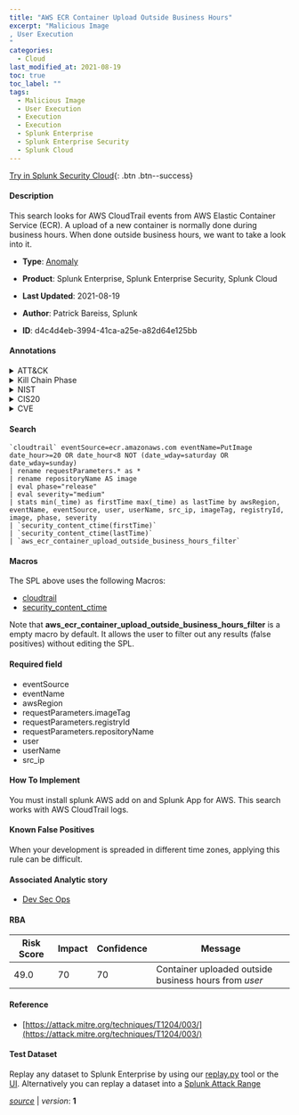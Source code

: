 ```yaml
---
title: "AWS ECR Container Upload Outside Business Hours"
excerpt: "Malicious Image
, User Execution
"
categories:
  - Cloud
last_modified_at: 2021-08-19
toc: true
toc_label: ""
tags:
  - Malicious Image
  - User Execution
  - Execution
  - Execution
  - Splunk Enterprise
  - Splunk Enterprise Security
  - Splunk Cloud
---
```




[Try in Splunk Security Cloud](https://www.splunk.com/en_splunk_app_enrichmentus/cyber-security.html){: .btn .btn--success}

#### Description

This search looks for AWS CloudTrail events from AWS Elastic Container Service (ECR). A upload of a new container is normally done during business hours. When done outside business hours, we want to take a look into it.

- **Type**: [Anomaly](https://github.com/splunk/security_content/wiki/Detection-Analytic-Types)
- **Product**: Splunk Enterprise, Splunk Enterprise Security, Splunk Cloud

- **Last Updated**: 2021-08-19
- **Author**: Patrick Bareiss, Splunk
- **ID**: d4c4d4eb-3994-41ca-a25e-a82d64e125bb


#### Annotations

<details>
  <summary>ATT&CK</summary>

<div markdown="1">


| ID             | Technique        |  Tactic             |
| -------------- | ---------------- |-------------------- |
| [T1204.003](https://attack.mitre.org/techniques/T1204/003/) | Malicious Image | Execution |

| [T1204](https://attack.mitre.org/techniques/T1204/) | User Execution | Execution |

</div>
</details>


<details>
  <summary>Kill Chain Phase</summary>

<div markdown="1">

* Actions on Objectives


</div>
</details>


<details>
  <summary>NIST</summary>

<div markdown="1">

* PR.DS
* PR.AC
* DE.CM



</div>
</details>

<details>
  <summary>CIS20</summary>

<div markdown="1">

* CIS 13



</div>
</details>

<details>
  <summary>CVE</summary>

<div markdown="1">


</div>
</details>

#### Search

```
`cloudtrail` eventSource=ecr.amazonaws.com eventName=PutImage date_hour>=20 OR date_hour<8 NOT (date_wday=saturday OR date_wday=sunday) 
| rename requestParameters.* as * 
| rename repositoryName AS image 
| eval phase="release" 
| eval severity="medium" 
| stats min(_time) as firstTime max(_time) as lastTime by awsRegion, eventName, eventSource, user, userName, src_ip, imageTag, registryId, image, phase, severity 
| `security_content_ctime(firstTime)` 
| `security_content_ctime(lastTime)` 
| `aws_ecr_container_upload_outside_business_hours_filter`
```

#### Macros
The SPL above uses the following Macros:
* [cloudtrail](https://github.com/splunk/security_content/blob/develop/macros/cloudtrail.yml)
* [security_content_ctime](https://github.com/splunk/security_content/blob/develop/macros/security_content_ctime.yml)

Note that **aws_ecr_container_upload_outside_business_hours_filter** is a empty macro by default. It allows the user to filter out any results (false positives) without editing the SPL.

#### Required field
* eventSource
* eventName
* awsRegion
* requestParameters.imageTag
* requestParameters.registryId
* requestParameters.repositoryName
* user
* userName
* src_ip


#### How To Implement
You must install splunk AWS add on and Splunk App for AWS. This search works with AWS CloudTrail logs.

#### Known False Positives
When your development is spreaded in different time zones, applying this rule can be difficult.

#### Associated Analytic story
* [Dev Sec Ops](/stories/dev_sec_ops)




#### RBA

| Risk Score  | Impact      | Confidence   | Message      |
| ----------- | ----------- |--------------|--------------|
| 49.0 | 70 | 70 | Container uploaded outside business hours from $user$ |


#### Reference

* [https://attack.mitre.org/techniques/T1204/003/](https://attack.mitre.org/techniques/T1204/003/)



#### Test Dataset
Replay any dataset to Splunk Enterprise by using our [replay.py](https://github.com/splunk/attack_data#using-replaypy) tool or the [UI](https://github.com/splunk/attack_data#using-ui).
Alternatively you can replay a dataset into a [Splunk Attack Range](https://github.com/splunk/attack_range#replay-dumps-into-attack-range-splunk-server)



[*source*](https://github.com/splunk/security_content/tree/develop/detections/cloud/aws_ecr_container_upload_outside_business_hours.yml) \| *version*: **1**